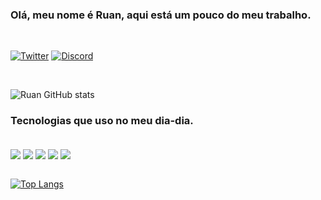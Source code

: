 ### Olá, meu nome é Ruan, aqui está um pouco do meu trabalho.
</br>

[![Twitter](https://img.shields.io/badge/Twitter-1DA1F2?style=for-the-badge&logo=twitter&logoColor=white)](https://twitter.com/DevRuanVS)
[![Discord](https://img.shields.io/badge/Discord-7289DA?style=for-the-badge&logo=discord&logoColor=white)](https://discord.gg/ZkQBaDXs8S)

</br>

![Ruan GitHub stats](https://github-readme-stats.vercel.app/api?username=RuanV-S&show_icons=true&theme=onedark)

### Tecnologias que uso no meu dia-dia.

<div style="display: inline_block"><br/>
    <img align="center" src="https://img.shields.io/badge/HTML5-E34F26?style=for-the-badge&logo=html5&logoColor=white" />
    <img align="center" src="https://img.shields.io/badge/CSS3-1572B6?style=for-the-badge&logo=css3&logoColor=white" />
    <img align="center" src="https://img.shields.io/badge/JavaScript-F7DF1E?style=for-the-badge&logo=javascript&logoColor=black" />
    <img align="center" src="https://img.shields.io/badge/Node.js-43853D?style=for-the-badge&logo=node.js&logoColor=white" />
    <img align="center" src="https://img.shields.io/badge/Python-3776AB?style=for-the-badge&logo=python&logoColor=white" />
</div>

</br>

[![Top Langs](https://github-readme-stats.vercel.app/api/top-langs/?username=RuanV-S&layout=compact)](https://github.com/RuanV-S/github-readme-stats)
</br>

